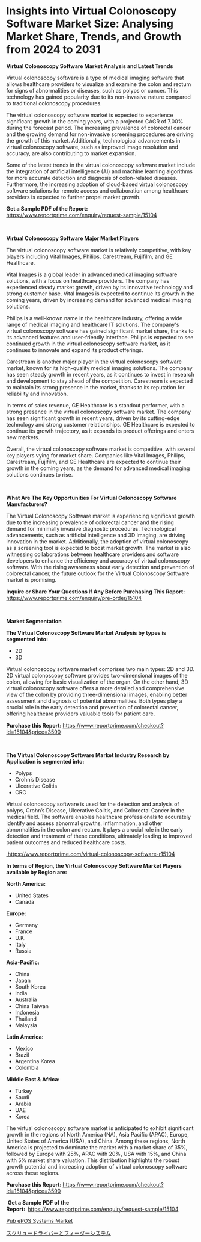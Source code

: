 <p><h1>Insights into Virtual Colonoscopy Software Market Size: Analysing Market Share, Trends, and Growth from 2024 to 2031</h1></p><p><strong>Virtual Colonoscopy Software Market Analysis and Latest Trends</strong></p>
<p><p>Virtual colonoscopy software is a type of medical imaging software that allows healthcare providers to visualize and examine the colon and rectum for signs of abnormalities or diseases, such as polyps or cancer. This technology has gained popularity due to its non-invasive nature compared to traditional colonoscopy procedures.</p><p>The virtual colonoscopy software market is expected to experience significant growth in the coming years, with a projected CAGR of 7.00% during the forecast period. The increasing prevalence of colorectal cancer and the growing demand for non-invasive screening procedures are driving the growth of this market. Additionally, technological advancements in virtual colonoscopy software, such as improved image resolution and accuracy, are also contributing to market expansion.</p><p>Some of the latest trends in the virtual colonoscopy software market include the integration of artificial intelligence (AI) and machine learning algorithms for more accurate detection and diagnosis of colon-related diseases. Furthermore, the increasing adoption of cloud-based virtual colonoscopy software solutions for remote access and collaboration among healthcare providers is expected to further propel market growth.</p></p>
<p><strong>Get a Sample PDF of the Report:&nbsp;</strong> <a href="https://www.reportprime.com/enquiry/request-sample/15104">https://www.reportprime.com/enquiry/request-sample/15104</a></p>
<p>&nbsp;</p>
<p><strong>Virtual Colonoscopy Software Major Market Players</strong></p>
<p><p>The virtual colonoscopy software market is relatively competitive, with key players including Vital Images, Philips, Carestream, Fujifilm, and GE Healthcare. </p><p>Vital Images is a global leader in advanced medical imaging software solutions, with a focus on healthcare providers. The company has experienced steady market growth, driven by its innovative technology and strong customer base. Vital Images is expected to continue its growth in the coming years, driven by increasing demand for advanced medical imaging solutions.</p><p>Philips is a well-known name in the healthcare industry, offering a wide range of medical imaging and healthcare IT solutions. The company's virtual colonoscopy software has gained significant market share, thanks to its advanced features and user-friendly interface. Philips is expected to see continued growth in the virtual colonoscopy software market, as it continues to innovate and expand its product offerings.</p><p>Carestream is another major player in the virtual colonoscopy software market, known for its high-quality medical imaging solutions. The company has seen steady growth in recent years, as it continues to invest in research and development to stay ahead of the competition. Carestream is expected to maintain its strong presence in the market, thanks to its reputation for reliability and innovation.</p><p>In terms of sales revenue, GE Healthcare is a standout performer, with a strong presence in the virtual colonoscopy software market. The company has seen significant growth in recent years, driven by its cutting-edge technology and strong customer relationships. GE Healthcare is expected to continue its growth trajectory, as it expands its product offerings and enters new markets.</p><p>Overall, the virtual colonoscopy software market is competitive, with several key players vying for market share. Companies like Vital Images, Philips, Carestream, Fujifilm, and GE Healthcare are expected to continue their growth in the coming years, as the demand for advanced medical imaging solutions continues to rise.</p></p>
<p>&nbsp;</p>
<p><strong>What Are The Key Opportunities For Virtual Colonoscopy Software Manufacturers?</strong></p>
<p><p>The Virtual Colonoscopy Software market is experiencing significant growth due to the increasing prevalence of colorectal cancer and the rising demand for minimally invasive diagnostic procedures. Technological advancements, such as artificial intelligence and 3D imaging, are driving innovation in the market. Additionally, the adoption of virtual colonoscopy as a screening tool is expected to boost market growth. The market is also witnessing collaborations between healthcare providers and software developers to enhance the efficiency and accuracy of virtual colonoscopy software. With the rising awareness about early detection and prevention of colorectal cancer, the future outlook for the Virtual Colonoscopy Software market is promising.</p></p>
<p><strong>Inquire or Share Your Questions If Any Before Purchasing This Report:</strong> <a href="https://www.reportprime.com/enquiry/pre-order/15104">https://www.reportprime.com/enquiry/pre-order/15104</a></p>
<p>&nbsp;</p>
<p><strong>Market Segmentation</strong></p>
<p><strong>The Virtual Colonoscopy Software Market Analysis by types is segmented into:</strong></p>
<p><ul><li>2D</li><li>3D</li></ul></p>
<p><p>Virtual colonoscopy software market comprises two main types: 2D and 3D. 2D virtual colonoscopy software provides two-dimensional images of the colon, allowing for basic visualization of the organ. On the other hand, 3D virtual colonoscopy software offers a more detailed and comprehensive view of the colon by providing three-dimensional images, enabling better assessment and diagnosis of potential abnormalities. Both types play a crucial role in the early detection and prevention of colorectal cancer, offering healthcare providers valuable tools for patient care.</p></p>
<p><strong>Purchase this Report:&nbsp;</strong><a href="https://www.reportprime.com/checkout?id=15104&price=3590">https://www.reportprime.com/checkout?id=15104&price=3590</a></p>
<p>&nbsp;</p>
<p><strong>The Virtual Colonoscopy Software Market Industry Research by Application is segmented into:</strong></p>
<p><ul><li>Polyps</li><li>Crohn’s Disease</li><li>Ulcerative Colitis</li><li>CRC</li></ul></p>
<p><p>Virtual colonoscopy software is used for the detection and analysis of polyps, Crohn’s Disease, Ulcerative Colitis, and Colorectal Cancer in the medical field. The software enables healthcare professionals to accurately identify and assess abnormal growths, inflammation, and other abnormalities in the colon and rectum. It plays a crucial role in the early detection and treatment of these conditions, ultimately leading to improved patient outcomes and reduced healthcare costs.</p></p>
<p><a href="https://www.reportprime.com/virtual-colonoscopy-software-r15104">&nbsp;https://www.reportprime.com/virtual-colonoscopy-software-r15104</a></p>
<p><strong>In terms of Region, the Virtual Colonoscopy Software Market Players available by Region are:</strong></p>
<p>
    <p> <strong> North America: </strong>
        <ul>
            <li>United States</li>
            <li>Canada</li>
        </ul>
        </p> 
    <p> <strong> Europe: </strong>
        <ul>
            <li>Germany</li>
            <li>France</li>
            <li>U.K.</li>
            <li>Italy</li>
            <li>Russia</li>
        </ul>
        </p> 
    <p> <strong> Asia-Pacific: </strong>
        <ul>
            <li>China</li>
            <li>Japan</li>
            <li>South Korea</li>
            <li>India</li>
            <li>Australia</li>
            <li>China Taiwan</li>
            <li>Indonesia</li>
            <li>Thailand</li>
            <li>Malaysia</li>
        </ul>
        </p> 
    <p> <strong> Latin America: </strong>
        <ul>
            <li>Mexico</li>
            <li>Brazil</li>
            <li>Argentina Korea</li>
            <li>Colombia</li>
        </ul>
        </p> 
    <p> <strong> Middle East & Africa: </strong>
        <ul>
            <li>Turkey</li>
            <li>Saudi</li>
            <li>Arabia</li>
            <li>UAE</li>
            <li>Korea</li>
        </ul>
    </p>
    </p>
<p><p>The virtual colonoscopy software market is anticipated to exhibit significant growth in the regions of North America (NA), Asia Pacific (APAC), Europe, United States of America (USA), and China. Among these regions, North America is projected to dominate the market with a market share of 35%, followed by Europe with 25%, APAC with 20%, USA with 15%, and China with 5% market share valuation. This distribution highlights the robust growth potential and increasing adoption of virtual colonoscopy software across these regions.</p></p>
<p><strong>Purchase this Report: </strong><a href="https://www.reportprime.com/checkout?id=15104&price=3590">https://www.reportprime.com/checkout?id=15104&price=3590</a></p>
<p>&nbsp;<strong>Get a Sample PDF of the Report:&nbsp;&nbsp;</strong><a href="https://www.reportprime.com/enquiry/request-sample/15104">https://www.reportprime.com/enquiry/request-sample/15104</a></p>
<p><strong></strong></p>
<p><p><a href="https://github.com/JameTravis/Market-Research-Report-List-6/blob/main/pub-epos-systems-market.md">Pub ePOS Systems Market</a></p><p><a href="https://github.com/mohamedbakry57/Market-Research-Report-List-5/blob/main/936839487187.md">スクリュードライバーとフィーダーシステム</a></p></p>